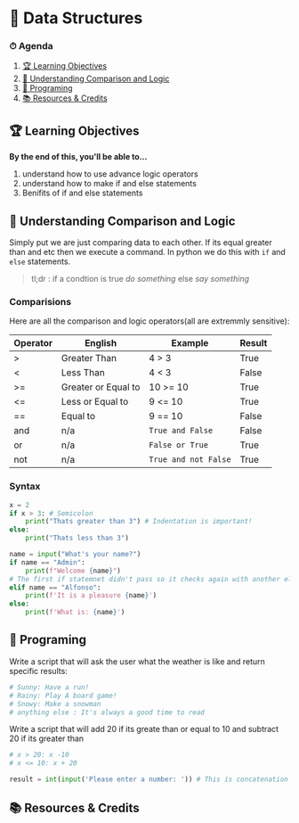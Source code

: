 # 🧠 Data Structures

### ⏱ Agenda

1. [🏆 Learning Objectives](#%f0%9f%8f%86-learning-objectives)
1. [📖 Understanding Comparison and Logic]()
1. [🍵 Programing](#%f0%9f%8d%b5-programing)
1. [📚 Resources & Credits](#%f0%9f%93%9a-resources-amp-credits)

## 🏆 Learning Objectives

**By the end of this, you'll be able to...**

1. understand how to use advance logic operators
1. understand how to make if and else statements
1. Benifits of if and else statements

## 📖 Understanding Comparison and Logic
Simply put we are just comparing data to each other. If its equal greater than and etc then we execute a command. In python we do this with `if` and `else` statements. 

> tl;dr : if a condtion is true _do something_ else _say something_
### Comparisions
Here are all the comparison and logic operators(all are extremmly sensitive):

| Operator | English             | Example              | Result |
|----------|---------------------|----------------------|--------|
| >        | Greater Than        | 4 > 3                | True   |
| <        | Less Than           | 4 < 3                | False  |
| >=       | Greater or Equal to | 10 >= 10             | True   |
| <=       | Less or Equal to    | 9 <= 10              | True   |
| ==       | Equal to            | 9 == 10              | False  |
| and      | n/a                 | `True and False`     | False  |
| or       | n/a                 | `False or True`      | True   |
| not      | n/a                 | `True and not False` | True   |

### Syntax
```python
x = 2
if x > 3: # Semicolon
    print("Thats greater than 3") # Indentation is important!
else:
    print("Thats less than 3")
```

```python
name = input("What's your name?")
if name == "Admin":
    print(f"Welcome {name}")
# The first if statemnet didn't pass so it checks again with another elif statment
elif name == "Alfonso":
    print(f'It is a pleasure {name}')
else:
    print(f'What is: {name}')
```

## 🍵 Programing
Write a script that will ask the user what the weather is like and return specific results:
```python
# Sunny: Have a run!
# Rainy: Play A board game!
# Snowy: Make a snowman
# anything else : It's always a good time to read
```
Write a script that will add 20 if its greate than or equal to 10  and subtract 20 if its greater than
```python
# x > 20: x -10
# x <= 10: x + 20

result = int(input('Please enter a number: ')) # This is concatenation

```
## 📚 Resources & Credits
